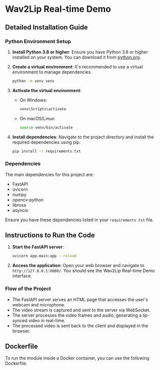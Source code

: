 # Wav2Lip Real-time Demo

## Detailed Installation Guide

### Python Environment Setup

1. **Install Python 3.8 or higher**: Ensure you have Python 3.8 or higher installed on your system. You can download it from [python.org](https://www.python.org/downloads/).

2. **Create a virtual environment**: It's recommended to use a virtual environment to manage dependencies.
    ```bash
    python -m venv venv
    ```

3. **Activate the virtual environment**:
    - On Windows:
        ```bash
        venv\Scripts\activate
        ```
    - On macOS/Linux:
        ```bash
        source venv/bin/activate
        ```

4. **Install dependencies**: Navigate to the project directory and install the required dependencies using pip.
    ```bash
    pip install -r requirements.txt
    ```

### Dependencies

The main dependencies for this project are:
- FastAPI
- uvicorn
- numpy
- opencv-python
- librosa
- asyncio

Ensure you have these dependencies listed in your `requirements.txt` file.

## Instructions to Run the Code

1. **Start the FastAPI server**:
    ```bash
    uvicorn app.main:app --reload
    ```

2. **Access the application**: Open your web browser and navigate to `http://127.0.0.1:8000/`. You should see the Wav2Lip Real-time Demo interface.

### Flow of the Project

- The FastAPI server serves an HTML page that accesses the user's webcam and microphone.
- The video stream is captured and sent to the server via WebSocket.
- The server processes the video frames and audio, generating a lip-synced video in real-time.
- The processed video is sent back to the client and displayed in the browser.

## Dockerfile

To run the module inside a Docker container, you can use the following Dockerfile.
